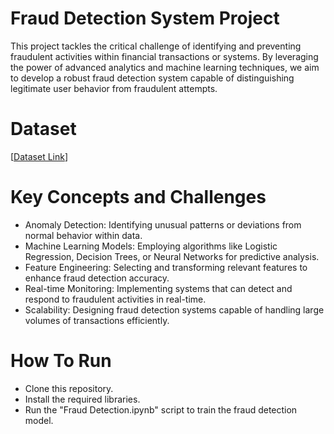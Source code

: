 # Fraud Detection System Project
This project tackles the critical challenge of identifying and preventing fraudulent activities within financial transactions or systems. By leveraging the power of advanced analytics and machine learning techniques, we aim to develop a robust fraud detection system capable of distinguishing legitimate user behavior from fraudulent attempts. 

# Dataset
[[Dataset Link](https://www.kaggle.com/datasets/mlg-ulb/creditcardfraud)]

# Key Concepts and Challenges
- Anomaly Detection: Identifying unusual patterns or deviations from normal behavior within data.
- Machine Learning Models: Employing algorithms like Logistic Regression, Decision Trees, or Neural Networks for predictive analysis.
- Feature Engineering: Selecting and transforming relevant features to enhance fraud detection accuracy.
- Real-time Monitoring: Implementing systems that can detect and respond to fraudulent activities in real-time.
- Scalability: Designing fraud detection systems capable of handling large volumes of transactions efficiently.

# How To Run
- Clone this repository.
- Install the required libraries.
- Run the "Fraud Detection.ipynb" script to train the fraud detection model.
